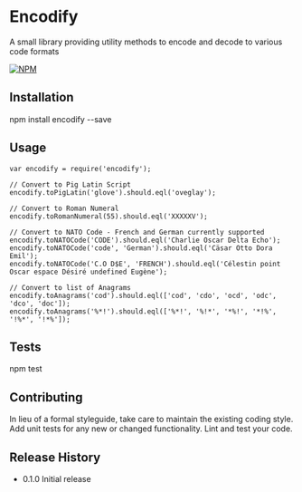Encodify
=========

A small library providing utility methods to encode and decode to various code formats

[![NPM](https://nodei.co/npm/encodify.png)](https://npmjs.org/package/encodify)
## Installation

  npm install encodify --save

## Usage

    var encodify = require('encodify');

	// Convert to Pig Latin Script
    encodify.toPigLatin('glove').should.eql('oveglay');

	// Convert to Roman Numeral
    encodify.toRomanNumeral(55).should.eql('XXXXXV');

	// Convert to NATO Code - French and German currently supported
    encodify.toNATOCode('CODE').should.eql('Charlie Oscar Delta Echo');
    encodify.toNATOCode('code', 'German').should.eql('Cäsar Otto Dora Emil');
    encodify.toNATOCode('C.O D$E', 'FRENCH').should.eql('Célestin point Oscar espace Désiré undefined Eugène');

	// Convert to list of Anagrams
	encodify.toAnagrams('cod').should.eql(['cod', 'cdo', 'ocd', 'odc', 'dco', 'doc']);
	encodify.toAnagrams('%*!').should.eql(['%*!', '%!*', '*%!', '*!%', '!%*', '!*%']);
## Tests

  npm test

## Contributing

In lieu of a formal styleguide, take care to maintain the existing coding style.
Add unit tests for any new or changed functionality. Lint and test your code.

## Release History

* 0.1.0 Initial release
